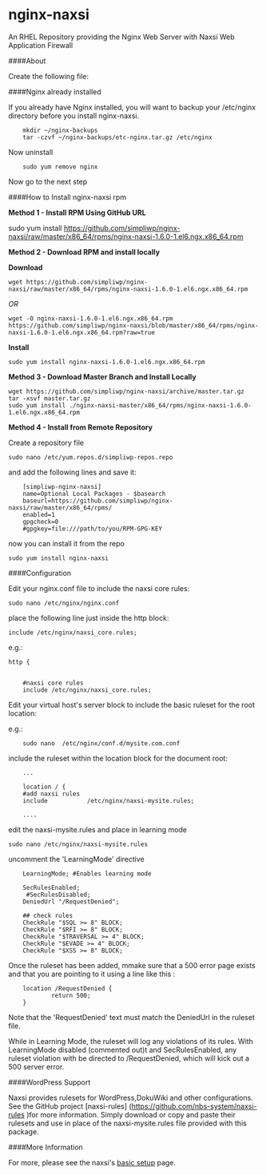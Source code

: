 nginx-naxsi
===========

An RHEL Repository providing the Nginx Web Server with Naxsi Web Application Firewall


####About


Create the following file:


####Nginx already installed

If you already have Nginx installed, you will want to backup your /etc/nginx directory before you install nginx-naxsi.

		mkdir ~/nginx-backups
		tar -czvf ~/nginx-backups/etc-nginx.tar.gz /etc/nginx

Now uninstall

		sudo yum remove nginx

Now go to the next step


####How to Install nginx-naxsi rpm


**Method 1 - Install RPM Using GitHub URL**

sudo yum install  https://github.com/simpliwp/nginx-naxsi/raw/master/x86_64/rpms/nginx-naxsi-1.6.0-1.el6.ngx.x86_64.rpm


**Method 2 - Download RPM and install locally**

**Download**   


	wget https://github.com/simpliwp/nginx-naxsi/raw/master/x86_64/rpms/nginx-naxsi-1.6.0-1.el6.ngx.x86_64.rpm


*OR*

	wget -O nginx-naxsi-1.6.0-1.el6.ngx.x86_64.rpm https://github.com/simpliwp/nginx-naxsi/blob/master/x86_64/rpms/nginx-naxsi-1.6.0-1.el6.ngx.x86_64.rpm?raw=true

**Install**

	sudo yum install nginx-naxsi-1.6.0-1.el6.ngx.x86_64.rpm

**Method 3 - Download Master Branch and Install Locally**

	wget https://github.com/simpliwp/nginx-naxsi/archive/master.tar.gz
	tar -xsvf master.tar.gz
	sudo yum install ./nginx-naxsi-master/x86_64/rpms/nginx-naxsi-1.6.0-1.el6.ngx.x86_64.rpm
 

**Method 4 - Install from Remote Repository**


Create a repository file

	sudo nano /etc/yum.repos.d/simpliwp-repos.repo

and add the following lines and save it:

		[simpliwp-nginx-naxsi]
		name=Optional Local Packages - $basearch
		baseurl=https://github.com/simpliwp/nginx-naxsi/raw/master/x86_64/rpms/
		enabled=1
		gpgcheck=0
		#gpgkey=file:///path/to/you/RPM-GPG-KEY


now you can install it from the repo

	sudo yum install nginx-naxsi



####Configuration


Edit your nginx.conf file to include the naxsi core rules:

	sudo nano /etc/nginx/nginx.conf

place the following line just inside the http block:

	include /etc/nginx/naxsi_core.rules;

e.g.: 

	http {


		#naxsi core rules
		include /etc/nginx/naxsi_core.rules;




Edit your virtual host's server block to include the basic ruleset for the root location:

e.g.: 	

		sudo nano  /etc/nginx/conf.d/mysite.com.conf

include the ruleset within the location block for the document root:

		...
		
		location / {
		#add naxsi rules
		include           /etc/nginx/naxsi-mysite.rules;

		....


edit the naxsi-mysite.rules and place in learning mode


	sudo nano /etc/nginx/naxsi-mysite.rules

uncomment the 'LearningMode' directive

		LearningMode; #Enables learning mode
		
		SecRulesEnabled;
		 #SecRulesDisabled;
		DeniedUrl "/RequestDenied";
		
		## check rules
		CheckRule "$SQL >= 8" BLOCK;
		CheckRule "$RFI >= 8" BLOCK;
		CheckRule "$TRAVERSAL >= 4" BLOCK;
		CheckRule "$EVADE >= 4" BLOCK;
		CheckRule "$XSS >= 8" BLOCK;


Once the ruleset has been added, mmake sure that a 500 error page exists and that you are pointing to it using a line like this : 


        location /RequestDenied {
                return 500;                                                                                                           
        }


Note that the 'RequestDenied' text must match the DeniedUrl in the ruleset file.


While in Learning Mode, the ruleset will log any violations of its rules. With LearningMode disabled (commented out)t and SecRulesEnabled, any ruleset violation with be directed to /RequestDenied, which will kick out a 500 server error. 



####WordPress Support


Naxsi provides rulesets for WordPress,DokuWiki and other configurations. See the GitHub project [naxsi-rules] (https://github.com/nbs-system/naxsi-rules )for more information. Simply download or copy and paste their rulesets and use in place of the naxsi-mysite.rules file provided with this package.


####More Information

For more, please see the naxsi's [basic setup](https://github.com/nbs-system/naxsi/wiki/basicsetup) page.
